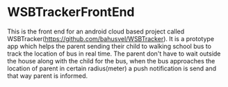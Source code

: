 # WSBTrackerFrontEnd
This is the front end for an android cloud based project called WSBTracker(https://github.com/bahusvel/WSBTracker). It is a prototype app which helps the parent sending their child to walking school bus to track the location of bus in real time. The parent don't have to wait outside the house along with the child for the bus, when the bus approaches the location of parent in certain radius(meter) a push notification is send and that way parent is informed.
